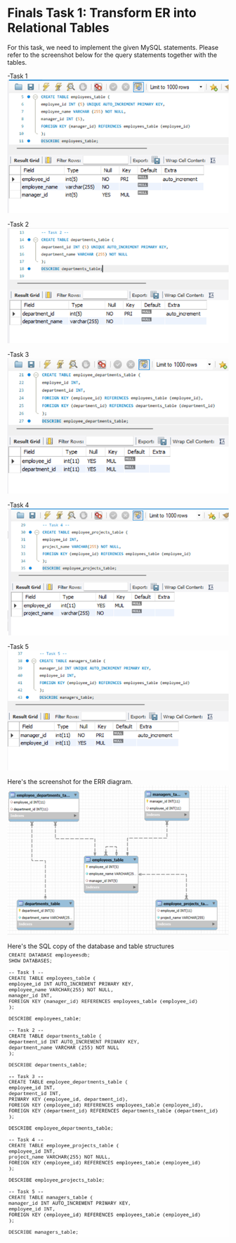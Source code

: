 # Finals Task 1: Transform ER into Relational Tables
For this task, we need to implement the given MySQL statements. Please refer to the screenshot below for the query statements together with the tables.

-Task 1
![Sample Output](images/task1.png)

-Task 2
![Sample Output](images/task2.png)

-Task 3
![Sample Output](images/task3.png)

-Task 4
![Sample Output](images/task4.png)

-Task 5
![Sample Output](images/task5.png)

Here's the screenshot for the ERR diagram.
![Sample Output](images/diagram.png)

Here's the SQL copy of the database and table structures
![Sample Output](images/SQLcode.jpg)

